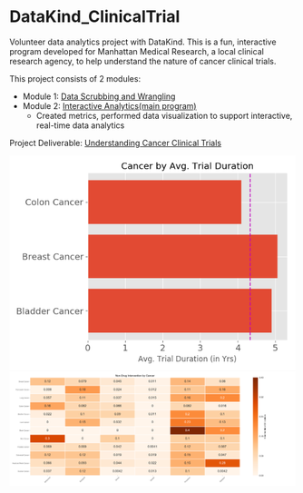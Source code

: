 # DataKind_ClinicalTrial
Volunteer data analytics project with DataKind. This is a fun, interactive program developed for Manhattan Medical Research, a local clinical research agency, to help understand the nature of cancer clinical trials. 

This project consists of 2 modules:
* Module 1: [Data Scrubbing and Wrangling](/Module1_Data_Scrubbing.py)
* Module 2: [Interactive Analytics(main program)](/Module2_Interactive_Analytics.py)
  * Created metrics, performed data visualization to support interactive, real-time data analytics

Project Deliverable:
[Understanding Cancer Clinical Trials](/DataKind_Exploratory_Analysis.pdf)

![alt text](/h-bar.png)
![alt text](/heatmap.png)
